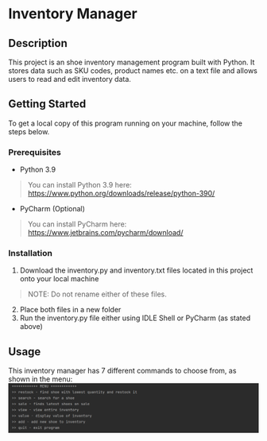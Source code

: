 # Inventory Manager <br />

## Description <br/>
This project is an shoe inventory management program built with Python. It stores data such as SKU codes, product names etc. on a text file and allows users to read and edit inventory data.

## Getting Started <br />
To get a local copy of this program running on your machine, follow the steps below.

### Prerequisites <br />
* Python 3.9
> You can install Python 3.9 here: https://www.python.org/downloads/release/python-390/

* PyCharm (Optional)
> You can install PyCharm here: https://www.jetbrains.com/pycharm/download/

### Installation <br />
1. Download the inventory.py and inventory.txt files located in this project onto your local machine
> NOTE: Do not rename either of these files.
2. Place both files in a new folder
3. Run the inventory.py file either using IDLE Shell or PyCharm (as stated above)

## Usage <br />
This inventory manager has 7 different commands to choose from, as shown in the menu:
![Menu](/img/menu.png)

